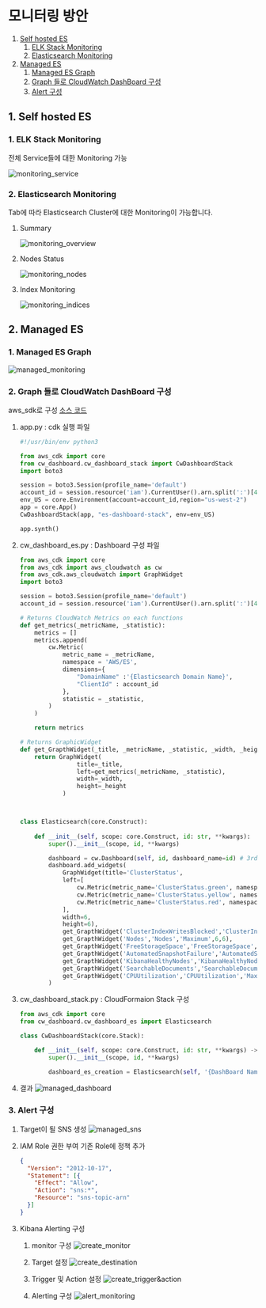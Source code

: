 # 모니터링 방안

1. [Self hosted ES](#1-self-hosted-es)
   1. [ELK Stack Monitoring](#1-elk-stack-monitoring)
   2. [Elasticsearch Monitoring](#2-elasticsearch-monitoring)
2. [Managed ES](#2-managed-es)
   1. [Managed ES Graph](#1-managed-es-graph)
   2. [Graph 들로 CloudWatch DashBoard 구성](#2-graph-들로-cloudWatch-dashboard-구성)
   3. [Alert 구성](#3-alert-구성)

## 1.  Self hosted ES

### 1. ELK Stack Monitoring
전체 Service들에 대한 Monitoring 가능

![monitoring_service](images/monitoring_service.png)


### 2. Elasticsearch Monitoring
Tab에 따라 Elasticsearch Cluster에 대한 Monitoring이 가능합니다.

1. Summary

   ![monitoring_overview](images/monitoring_overview.png)

   

2. Nodes Status

   ![monitoring_nodes](images/monitoring_nodes.png)

   

3. Index Monitoring

   ![monitoring_indices](images/monitoring_indices.png)



## 2. Managed ES

### 1. Managed ES Graph

![managed_monitoring](images/managed_monitoring.png)



### 2. Graph 들로 CloudWatch DashBoard 구성
aws_sdk로 구성
[소스 코드](./cw-dashboard/README.html)

1. app.py : cdk 실행 파일

   ```python
   #!/usr/bin/env python3
   
   from aws_cdk import core
   from cw_dashboard.cw_dashboard_stack import CwDashboardStack
   import boto3
   
   session = boto3.Session(profile_name='default')
   account_id = session.resource('iam').CurrentUser().arn.split(':')[4]
   env_US = core.Environment(account=account_id,region="us-west-2")
   app = core.App()
   CwDashboardStack(app, "es-dashboard-stack", env=env_US)
   
   app.synth()
   
   ```

   

2. cw_dashboard_es.py : Dashboard 구성 파일

   ```python
   from aws_cdk import core
   from aws_cdk import aws_cloudwatch as cw
   from aws_cdk.aws_cloudwatch import GraphWidget
   import boto3
   
   session = boto3.Session(profile_name='default')
   account_id = session.resource('iam').CurrentUser().arn.split(':')[4]
   
   # Returns CloudWatch Metrics on each functions
   def get_metrics(_metricName, _statistic):
       metrics = []
       metrics.append(
           cw.Metric(
               metric_name = _metricName,
               namespace = 'AWS/ES',
               dimensions={
                   "DomainName" :'{Elasticsearch Domain Name}',
                   "ClientId" : account_id
               },
               statistic = _statistic,
           )
       )
   
       return metrics
   
   # Returns GraphicWidget
   def get_GrapthWidget(_title, _metricName, _statistic, _width, _height):
       return GraphWidget(
                   title=_title,
                   left=get_metrics(_metricName, _statistic),
                   width=_width,
                   height=_height
               )
   
   
   
   class Elasticsearch(core.Construct):
       
       def __init__(self, scope: core.Construct, id: str, **kwargs):
           super().__init__(scope, id, **kwargs)
   
           dashboard = cw.Dashboard(self, id, dashboard_name=id) # 3rd Arg is the name of dashboard.
           dashboard.add_widgets(
               GraphWidget(title='ClusterStatus',
               left=[
                   cw.Metric(metric_name='ClusterStatus.green', namespace='AWS/ES', color='#2ca02c', dimensions={"DomainName":'managed-es', "ClientId":account_id}, statistic='Sum'),
                   cw.Metric(metric_name='ClusterStatus.yellow', namespace='AWS/ES', color='#FFFF33', dimensions={"DomainName":'managed-es', "ClientId":account_id}, statistic='Sum'),
                   cw.Metric(metric_name='ClusterStatus.red', namespace='AWS/ES', color='#FF0000', dimensions={"DomainName": 'managed-es', "ClientId": account_id}, statistic='Sum')
               ],
               width=6,
               height=6),
               get_GrapthWidget('ClusterIndexWritesBlocked','ClusterIndexWritesBlocked','Maximum',6,6),
               get_GrapthWidget('Nodes','Nodes','Maximum',6,6),
               get_GrapthWidget('FreeStorageSpace','FreeStorageSpace','Sum',6,6),
               get_GrapthWidget('AutomatedSnapshotFailure','AutomatedSnapshotFailure','Maximum',6,6),
               get_GrapthWidget('KibanaHealthyNodes','KibanaHealthyNodes','Average',6,6),
               get_GrapthWidget('SearchableDocuments','SearchableDocuments','Average',6,6),
               get_GrapthWidget('CPUUtilization','CPUUtilization','Maximum',6,6),
           )
   
   ```

   

3. cw_dashboard_stack.py : CloudFormaion Stack 구성

   ```python
   from aws_cdk import core
   from cw_dashboard.cw_dashboard_es import Elasticsearch
   
   class CwDashboardStack(core.Stack):
   
       def __init__(self, scope: core.Construct, id: str, **kwargs) -> None:
           super().__init__(scope, id, **kwargs)
   
           dashboard_es_creation = Elasticsearch(self, '{DashBoard Name}')  # 2nd Arg is the id of dashboard.
   
   ```

   

4. 결과
   ![managed_dashboard](images/managed_dashboard.png)

   

### 3. Alert 구성

1. Target이 될 SNS 생성
   ![managed_sns](images/managed_sns.png)

   

2. IAM Role 권한 부여
   기존 Role에 정책 추가

   ```json
   {
     "Version": "2012-10-17",
     "Statement": [{
       "Effect": "Allow",
       "Action": "sns:*",
       "Resource": "sns-topic-arn"
     }]
   }
   ```

   

3. Kibana Alerting 구성

   1. monitor 구성
      ![create_monitor](images/create_monitor.png)

   2. Target 설정
      ![create_destination](images/create_destination.png)

      

   3. Trigger 및 Action 설정
      ![create_trigger&action](images/create_trigger&action.png)

      

   4. Alerting 구성
      ![alert_monitoring](images/alert_monitoring.png)

